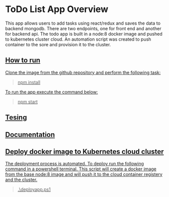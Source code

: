 # ToDo List App Overview
This app allows users to add tasks using react/redux and saves the data to backend mongodb. There are two endpoints, one for front end and another for backend api. The todo app is built in a node:8 docker image and pushed to kubernetes cluster cloud. An automation script was created to push container to the sore and provision it to the cluster.

<a href="https://raw.githubusercontent.com/monuchacko/todolist/master/assets/images/todolist.png" alt="todo"/>

## How to run
Clone the image from the github repository and perform the following task:

> npm install

To run the app execute the command below:

> npm start


## Tesing


## Documentation


## Deploy docker image to Kubernetes cloud cluster

The deployment process is automated. To deploy run the following command in a powershell terminal. This script will create a docker image from the base node:8 image and will push it to the cloud container registery and the cluster.

> .\deployapp.ps1

